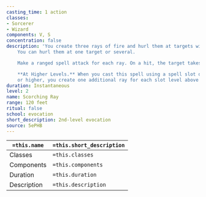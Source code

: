 ```yaml
---
casting_time: 1 action
classes:
- Sorcerer
- Wizard
components: V, S
concentration: false
description: 'You create three rays of fire and hurl them at targets within range.
    You can hurl them at one target or several.

    Make a ranged spell attack for each ray. On a hit, the target takes 2d6 fire damage.

    **At Higher Levels.** When you cast this spell using a spell slot of 3rd level
    or higher, you create one additional ray for each slot level above 2nd.'
duration: Instantaneous
level: 2
name: Scorching Ray
range: 120 feet
ritual: false
school: evocation
short_description: 2nd-level evocation
source: 5ePHB
---
```


| `=this.name` | `=this.short_description` |
| ------------ | ------------------------- |
| Classes      | `=this.classes`           |
| Components   | `=this.components`        |
| Duration     | `=this.duration`          |
| Description  | `=this.description`       |